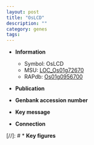 ```yaml
---
layout: post
title: "OsLCD"
description: ""
category: genes
tags: 
---
```


* **Information**  
    + Symbol: OsLCD  
    + MSU: [LOC_Os01g72670](http://rice.uga.edu/cgi-bin/ORF_infopage.cgi?orf=LOC_Os01g72670)  
    + RAPdb: [Os01g0956700](http://rapdb.dna.affrc.go.jp/viewer/gbrowse_details/irgsp1?name=Os01g0956700)  

* **Publication**  

* **Genbank accession number**  

* **Key message**  

* **Connection**  

[//]: # * **Key figures**  


